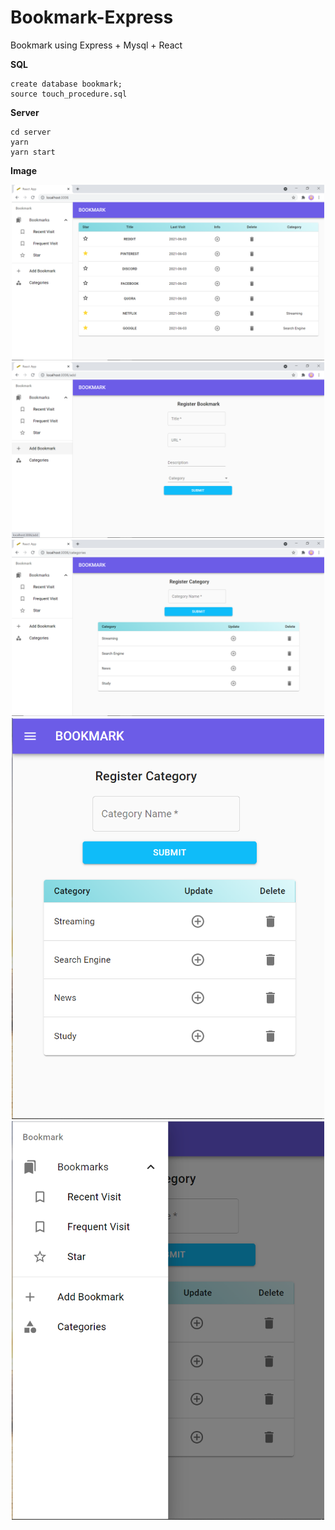 # Bookmark-Express
Bookmark using Express + Mysql + React


**SQL** 

    create database bookmark;
    source touch_procedure.sql

**Server**

    cd server
    yarn
    yarn start


**Image**

<div align="center">
<img src="./img/p1.png"  width="500px" alt="page1"/>
<img src="./img/p2.png" width="500px" alt="page2"/>
<img src="./img/p3.png" width="500px" alt="page3"/>

<img src="./img/m1.png" width="500px" alt="mobile1"/>
<img src="./img/m2.png" width="500px" alt="mobile2"/>
</div>